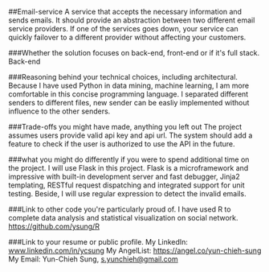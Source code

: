 ##Email-service
A service that accepts the necessary information and sends emails. It should provide an abstraction between two different email service providers. If one of the services goes down, your service can quickly failover to a different provider without affecting your customers.

###Whether the solution focuses on back-end, front-end or if it's full stack.
Back-end

###Reasoning behind your technical choices, including architectural.
Because I have used Python in data mining, machine learning, I am more comfortable in this concise programming language.
I separated different senders to different files, new sender can be easliy implemented without influence to the other senders.

###Trade-offs you might have made, anything you left out
The project assumes users provide valid api key and api url. The system should add a feature to check if the user is authorized to use the API in the future.

###what you might do differently if you were to spend additional time on the project.
I will use Flask in this project. Flask is a microframework and impressive with built-in development server and fast debugger, Jinja2 templating, RESTful request dispatching and integrated support for unit testing. Beside, I will use regular expression to detect the invalid emails.

###Link to other code you're particularly proud of.
I have used R to complete data analysis and statistical visualization on social network.
https://github.com/ysung/R

###Link to your resume or public profile.
My LinkedIn: www.linkedin.com/in/ycsung
My AngelList: https://angel.co/yun-chieh-sung
My Email: Yun-Chieh Sung, s.yunchieh@gmail.com
